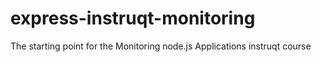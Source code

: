 # express-instruqt-monitoring
The starting point for the Monitoring node.js Applications instruqt course

